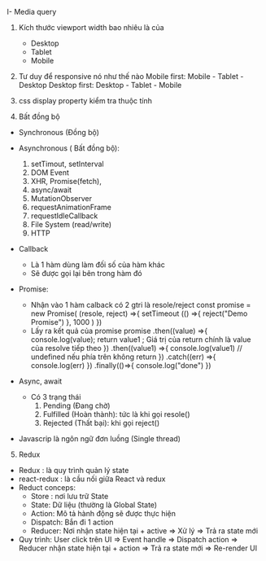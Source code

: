 I- Media query
1. Kích thước viewport width bao nhiêu là của
    - Desktop
    - Tablet
    - Mobile
2. Tư duy để responsive nó như thế nào
Mobile first: Mobile - Tablet - Desktop 
Desktop first: Desktop - Tablet - Mobile
3. css display property kiểm tra thuộc tính 

4. Bất đồng bộ 
- Synchronous (Đồng bộ)
- Asynchronous ( Bất đồng bộ): 
    1. setTimout, setInterval
    2. DOM Event
    3. XHR, Promise(fetch),
    4. async/await
    5. MutationObserver
    6. requestAnimationFrame
    7. requestIdleCallback
    8. File System (read/write)
    9. HTTP
- Callback 
    + Là 1 hàm dùng làm đối số của hàm khác
    + Sẽ được gọi lại bên trong hàm đó
- Promise: 
    + Nhận vào 1 hàm calback có 2 gtri là resole/reject
        const promise = new Promise( (resole, reject) =>{
            setTimeout (() =>{
                reject("Demo Promise")
            }, 1000 )
        })
    + Lấy ra kết quả của promise
        promise
        .then((value) =>{
            console.log(value);
            return value1 ; Giá trị của return chính là value của resolve tiếp theo
        })
        .then((value1) =>{
            console.log(value1) // undefined nếu phía trên không return
        })
        .catch((err) =>{
            console.log(err)
        })
        .finally(()=>{
            console.log("done")
        })
- Async, await



    + Có 3 trạng thái
        1. Pending (Đang chờ)
        2. Fulfilled (Hoàn thành): tức là khi gọi resole()
        3. Rejected (Thất bại): khi gọi reject()

- Javascrip là ngôn ngữ đơn luồng (Single thread)


5. Redux
- Redux : là quy trình quản lý state
- react-redux : là cầu nối giữa React và redux
- Reduct conceps: 
    + Store : nơi lưu trữ State
    + State: Dữ liệu (thường là Global State)
    + Action: Mô tả hành động sẽ được thực hiện
    + Dispatch: Bắn đi 1 action 
    + Reducer: Nơi nhận state hiện tại + active => Xử lý => Trả ra state mới
- Quy trình: 
    User click trên UI => Event handle => Dispatch action => Reducer nhận state hiện tại + action => Trả ra state mới
    => Re-render UI
    
